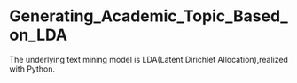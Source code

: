 # Generating_Academic_Topic_Based_on_LDA
The underlying text mining model is LDA(Latent Dirichlet Allocation),realized with Python.<br/>
